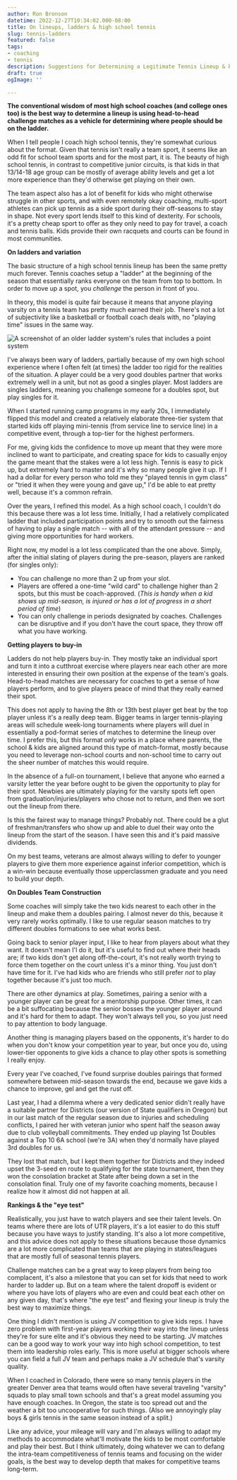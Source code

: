 ```yaml
---
author: Ron Bronson
datetime: 2022-12-27T10:34:02.000-08:00
title: On lineups, ladders & high school tennis
slug: tennis-ladders
featured: false
tags:
- coaching
- tennis
description: Suggestions for Determining a Legitimate Tennis Lineup & building culture
draft: true
ogImage: ''

---
```

**The conventional wisdom of most high school coaches (and college ones too) is the best way to determine a lineup is using head-to-head challenge matches as a vehicle for determining where people should be on the ladder.**

When I tell people I coach high school tennis, they're somewhat curious about the format. Given that tennis isn't really a team sport, it seems like an odd fit for school team sports and for the most part, it is. The beauty of high school tennis, in contrast to competitive junior circuits, is that kids in that 13/14-18 age group can be mostly of average ability levels and get a lot more experience than they'd otherwise get playing on their own.

The team aspect also has a lot of benefit for kids who might otherwise struggle in other sports, and with even remotely okay coaching, multi-sport athletes can pick up tennis as a side sport during their off-seasons to stay in shape. Not every sport lends itself to this kind of dexterity. For schools, it's a pretty cheap sport to offer as they only need to pay for travel, a coach and tennis balls. Kids provide their own racquets and courts can be found in most communities.

**On ladders and variation**

The basic structure of a high school tennis lineup has been the same pretty much forever. Tennis coaches setup a "ladder" at the beginning of the season that essentially ranks everyone on the team from top to bottom. In order to move up a spot, you _challenge_ the person in front of you. 

In theory, this model is quite fair because it means that anyone playing varsity on a tennis team has pretty much earned their job. There's not a lot of subjectivity like a basketball or football coach deals with, no "playing time" issues in the same way.

![A screenshot of an older ladder system's rules that includes a point system](/v1673729348/Screenshot_2023-01-14_at_12.48.03_scpmdg.png "An older ladder system I used")

I've always been wary of ladders, partially because of my own high school experience where I often felt (at times) the ladder too rigid for the realities of the situation. A player could be a very good doubles partner that works extremely well in a unit, but not as good a singles player. Most ladders are singles ladders, meaning you challenge someone for a doubles spot, but play singles for it. 

When I started running camp programs in my early 20s, I immediately flipped this model and created a relatively elaborate three-tier system that started kids off playing mini-tennis (from service line to service line) in a competitive event, through a top-tier for the highest performers. 

For me, giving kids the confidence to move up meant that they were more inclined to want to participate, and creating space for kids to casually enjoy the game meant that the stakes were a lot less high. Tennis is easy to pick up, but extremely hard to master and it's why so many people give it up. If I had a dollar for every person who told me they "played tennis in gym class" or "tried it when they were young and gave up," I'd be able to eat pretty well, because it's a common refrain.

Over the years, I refined this model. As a high school coach, I couldn't do this because there was a lot less time. Initially, I had a relatively complicated ladder that included participation points and try to smooth out the fairness of having to play a single match -- with all of the attendant pressure -- and giving more opportunities for hard workers. 

Right now, my model is a lot less complicated than the one above. Simply, after the initial slating of players during the pre-season, players are ranked (for singles only):

* You can challenge no more than 2 up from your slot.
* Players are offered a one-time "wild card" to challenge higher than 2 spots, but this must be coach-approved. (_This is handy when a kid shows up mid-season, is injured or has a lot of progress in a short period of time_)
* You can only challenge in periods designated by coaches. Challenges can be disruptive and if you don't have the court space, they throw off what you have working. 

**Getting players to buy-in**

Ladders do not help players buy-in. They mostly take an individual sport and turn it into a cutthroat exercise where players near each other are more interested in ensuring their own position at the expense of the team's goals. Head-to-head matches are necessary for coaches to get a sense of how players perform, and to give players peace of mind that they really earned their spot.

This does not apply to having the 8th or 13th best player get beat by the top player unless it's a really deep team. Bigger teams in larger tennis-playing areas will schedule week-long tournaments where players will duel in essentially a pod-format series of matches to determine the lineup over time. I prefer this, but this format _only_ works in a place where parents, the school & kids are aligned around this type of match-format, mostly because you need to leverage non-school courts and non-school time to carry out the sheer number of matches this would require.

In the absence of a full-on tournament, I believe that anyone who earned a varsity letter the year before ought to be given the opportunity to play for their spot. Newbies are ultimately playing for the varsity spots left open from graduation/injuries/players who chose not to return, and then we sort out the lineup from there.

Is this the fairest way to manage things? Probably not. There could be a glut of freshman/transfers who show up and able to duel their way onto the lineup from the start of the season. I have seen this and it's paid massive dividends. 

On my best teams, veterans are almost always willing to defer to younger players to give them more experience against inferior competition, which is a win-win because eventually those upperclassmen graduate and you need to build your depth. 

**On Doubles Team Construction**

Some coaches will simply take the two kids nearest to each other in the lineup and make them a doubles pairing. I almost never do this, because it very rarely works optimally. I like to use regular season matches to try different doubles formations to see what works best. 

Going back to senior player input, I like to hear from players about what they want. It doesn't mean I'l do it, but it's useful to find out where their heads are; if two kids don't get along off-the-court, it's not really worth trying to force them together on the court unless it's a minor thing. You just don't have time for it. I've had kids who are friends who still prefer _not_ to play together because it's just too much. 

There are other dynamics at play. Sometimes, pairing a senior with a younger player can be great for a mentorship purpose. Other times, it can be a bit suffocating because the senior bosses the younger player around and it's hard for them to adapt. They won't always tell you, so you just need to pay attention to body language. 

Another thing is managing players based on the opponents, it's harder to do when you don't know your competition year to year, but once you do, using lower-tier opponents to give kids a chance to play other spots is something I really enjoy. 

Every year I've coached, I've found surprise doubles pairings that formed somewhere between mid-season towards the end, because we gave kids a chance to improve, gel and  get the rust off.

Last year, I had a dilemma where a very dedicated senior didn't really have a suitable partner for Districts (our version of State qualifiers in Oregon) but in our last match of the regular season due to injuries and scheduling conflicts, I paired her with veteran junior who spent half the season away due to club volleyball commitments. They ended up playing 1st Doubles against a Top 10 6A school (we're 3A) when they'd normally have played 3rd doubles for us. 

They lost that match, but I kept them together for Districts and they indeed upset the 3-seed en route to qualifying for the state tournament, then they won the consolation bracket at State after being down a set in the consolation final. Truly one of my favorite coaching moments, because I realize how it almost did not happen at all.

**Rankings & the "eye test"**

Realistically, you just have to watch players and see their talent levels. On teams where there are lots of UTR players, it's a lot easier to do this stuff because you have ways to justify standing. It's also a lot more competitive, and this advice does not apply to these situations because those dynamics are a lot more complicated than teams that are playing in states/leagues that are mostly full of seasonal tennis players.

Challenge matches can be a great way to keep players from being too complacent, it's also a milestone that you can set for kids that need to work harder to ladder up. But on a team where the talent dropoff is evident or where you have lots of players who are even and could beat each other on any given day, that's where "the eye test" and flexing your lineup is truly the best way to maximize things.

One thing I didn't mention is using JV competition to give kids reps. I have zero problem with first-year players working their way into the lineup unless they're for sure elite and it's obvious they need to be starting. JV matches can be a good way to work your way into high school competition, to test them into leadership roles early. This is more useful at bigger schools where you can field a full JV team and perhaps make a JV schedule that's varsity quality.

When I coached in Colorado, there were so many tennis players in the greater Denver area that teams would often have several traveling "varsity" squads to play small town schools and that's a great model assuming you have enough coaches. In Oregon, the state is too spread out and the weather a bit too uncooperative for such things. (Also we annoyingly play boys & girls tennis in the same season instead of a split.)

Like any advice, your mileage will vary and I'm always willing to adapt my methods to accommodate what'll motivate the kids to be most comfortable and play their best. But I think ultimately, doing whatever we can to defang the intra-team competitiveness of tennis teams and focusing on the wider goals, is the best way to develop depth that makes for competitive teams long-term. 